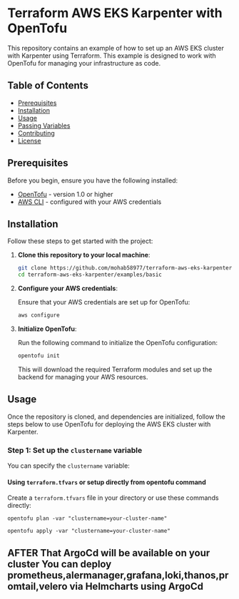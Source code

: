 # Terraform AWS EKS Karpenter with OpenTofu

This repository contains an example of how to set up an AWS EKS cluster with Karpenter using Terraform. This example is designed to work with OpenTofu for managing your infrastructure as code.

## Table of Contents
- [Prerequisites](#prerequisites)
- [Installation](#installation)
- [Usage](#usage)
- [Passing Variables](#passing-variables)
- [Contributing](#contributing)
- [License](#license)

## Prerequisites

Before you begin, ensure you have the following installed:

- [OpenTofu](https://github.com/OpenTofu/OpenTofu) - version 1.0 or higher
- [AWS CLI](https://aws.amazon.com/cli/) - configured with your AWS credentials

## Installation

Follow these steps to get started with the project:

1. **Clone this repository to your local machine**:

    ```bash
    git clone https://github.com/mohab58977/terraform-aws-eks-karpenter.git
    cd terraform-aws-eks-karpenter/examples/basic
    ```

2. **Configure your AWS credentials**:

    Ensure that your AWS credentials are set up for OpenTofu:

    ```bash
    aws configure
    ```

3. **Initialize OpenTofu**:

    Run the following command to initialize the OpenTofu configuration:

    ```bash
    opentofu init
    ```

    This will download the required Terraform modules and set up the backend for managing your AWS resources.

## Usage

Once the repository is cloned, and dependencies are initialized, follow the steps below to use OpenTofu for deploying the AWS EKS cluster with Karpenter.

### Step 1: Set up the `clustername` variable

You can specify the `clustername` variable:

####  Using `terraform.tfvars` or setup directly from opentofu command

Create a `terraform.tfvars` file in your directory or use these commands directly:
```
opentofu plan -var "clustername=your-cluster-name"

opentofu apply -var "clustername=your-cluster-name"
```
## AFTER That ArgoCd will be available on your cluster You can deploy prometheus,alermanager,grafana,loki,thanos,promtail,velero via Helmcharts using ArgoCd
